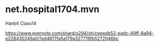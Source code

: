 # net.hospital1704.mvn
Hanbit Class14

https://www.evernote.com/shard/s294/sh/ceeedb52-eadc-49ff-8a94-e228430249a0/1ed4617fa5a179a327719fb5272046bc
